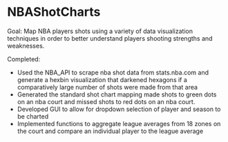 # NBAShotCharts
Goal: Map NBA players shots using a variety of data visualization techniques in order to better understand players shooting strengths and weaknesses.

Completed: 
- Used the NBA_API to scrape nba shot data from stats.nba.com and generate a hexbin visualization that darkened hexagons if a comparatively large number of shots were made from that area
- Generated the standard shot chart mapping made shots to green dots on an nba court and missed shots to red dots on an nba court.
- Developed GUI to allow for dropdown selection of player and season to be charted
- Implemented functions to aggregate league averages from 18 zones on the court and compare an individual player to the league average
